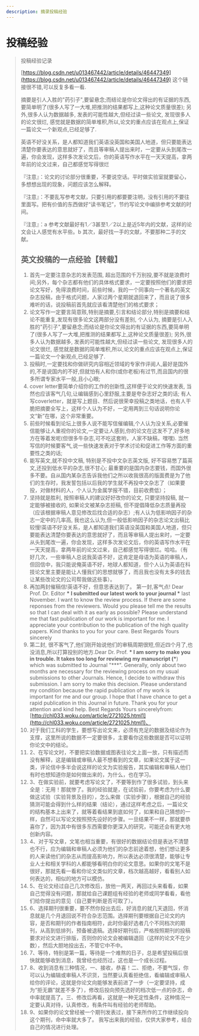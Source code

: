 ```yaml
---
description: 摘录投稿经验
---
```


# 投稿经验



> 投稿经验记录
>
> [https://blog.csdn.net/u013467442/article/details/46447349](https://blog.csdn.net/u013467442/article/details/46447349) 这个链接很不错,可以反复多看一看.
>
> 摘要是引人入胜的"药引子",要留悬念;而结论是你论文得出的有证据的东西,要简单明了\(很多人写了一大堆,把推测的结果都写上,这种论文质量很差\); 另外,很多人认为数据越多, 发表的可能性越大,但经过读一些论文, 发现很多人的论文很烂, 感觉就是数据的简单堆积,所以,论文的重点应该在观点上,保证一篇论文一个新观点,已经足够了.
>
> 英语不好没关系，是人都知道我们英语没英国和美国人地道，但只要能表达清楚你要表达的意思就好了，而且等审稿人提出来时，一定要从头到尾改一遍，你会发现，这样多次发论文后，你的英语写作水平在一天天提高，拿两年前的论文过来，自己都感觉写得很烂
>
> 『注意』：论文的讨论部分很重要，不要说空话。平时做实验室就要留心，多想想出现的现象，问题应该怎么解释。
>
> 『注意』：不要乱写参考文献，只要引用的都要要注明，没有引用的不要往里面写。把有价值的东西做好“读书笔记”，节约写论文中编排参考文献的时间。
>
> 『注意』：a 参考文献最好有1／3甚至1／2以上是近5年内的文献，这样的论文会让人感觉有水平些。b 其次，最好找一手的文献，不要那种二手的文献。
>
> ## 英文投稿的一点经验【转载】
>
> 1. 首先一定要注意杂志的发表范围, 超出范围的千万别投,要不就是浪费时间;另外，每个杂志都有他们的具体格式要求，一定要按照他们的要求把论文写好，免得浪费时间，前些时候，我的一个同事向一个著名的英文杂志投稿，由于格式问题，人家过两个星期就退回来了，而且说了很多难听的话，说投稿前首先就应该看清楚他们的格式要求；
> 2. 论文写作一定要言简意赅,特别是摘要,引言和结论部分,特别是摘要和结论不能重复,发现有很多论文这两部分没有差别, 个人认为, 摘要是引人入胜的"药引子",要留悬念;而结论是你论文得出的有证据的东西,要简单明了\(很多人写了一大堆,把推测的结果都写上,这种论文质量很差\); 另外,很多人认为数据越多, 发表的可能性越大,但经过读一些论文, 发现很多人的论文很烂, 感觉就是数据的简单堆积,所以,论文的重点应该在观点上,保证一篇论文一个新观点,已经足够了.
> 3. 投稿时,一定要找和你做研究内容相近领域的专家作评阅人,最好是国外的,不是说国内的不好,但就怕有人和你\(或你老板\)有过节,而且国内的很多所谓专家水平一般,且小心眼;
> 4. cover letter要简单介绍你的工作的创新性,这样便于论文的快速发表, 当然也应该客气几句,让编辑感到心里舒服,主要是夸杂志好之类的话; 有人写coverletter，就是写上题目、然后说很荣幸投稿之类地话，也有人干脆把摘要全写上，这样个人认为不好，一定用两到三句话说明你论文“新”在哪，这个非常重要。
> 5. 前些时候看到论坛上很多人说不能写信催编辑,个人认为没关系,必要催信能够让人重视你的论文,一定要让人感到,你的论文在这发不了,好多地方在等着发呢\(但很多牛杂志,可不吃这套哟，人家不缺稿，嘿嘿\). 当然写信的时候要客气,说一些快速发表对于学术讨论和促进工作等方面的重要性之类的话;
> 6. 能写英文,就不投中文稿, 特别是不投中文杂志英文版, 好不容易憋了篇英文,还投到低水平的杂志,很不甘心; 最重要的是国内杂志要钱，而国外很多不要。自从国内某杂志告诉我他们之所以收我很高的版面费是为了他们的生存时，我发誓包括以后我的学生就不再投中文杂志了（如果要投，对做材料的人，个人认为金属学报不错，目前收费低）；
> 7. 坚持就是胜利, 按照审稿人的建议好好改你的论文, 只要坚持投稿, 就一定能够被接收的, 如果论文被某杂志拒稿, 但不提倡降低杂志质量再投（应该根据审稿人意见修改后找合适的杂志）;有人认为低影响因子的杂志一定中的几率高, 我也这么认为,但一般低影响因子的杂志论文出稿比较慢!英语不好没关系，是人都知道我们英语没英国和美国人地道，但只要能表达清楚你要表达的意思就好了，而且等审稿人提出来时，一定要从头到尾改一遍，你会发现，这样多次发论文后，你的英语写作水平在一天天提高，拿两年前的论文过来，自己都感觉写得很烂。哈哈。（有好几次，一些审稿人总说我英语不好，这肯定是母语为英语的审稿人，但回信中，我只能说俺英语不好，地球人都知道，但个人认为英语在科技论文里主要是能让人懂我们的思想就够了，而且我也没有太多的钱去让某些改论文的公司帮我做这些事）。
> 8. 再加两封催稿信!英语不好，但意思表达到了。 第一封,客气点! Dear Prof. Dr. Editor **\* I submitted our latest work to your journal \*** last November. I want to know the review process. If there are some reponses from the reviewers. Would you please tell me the results so that I can deal with it as early as possible? Please understand me that fast publication of our work is important for me. I appreciate your contribution to the publication of the high quality papers. Kind thanks to you for your care. Best Regards Yours sincerely
> 9. 第二封, 很不客气了,他们刚开始说他们的审稿周期很短,但近四个月了,也没消息,所以打算投别的地方.Dear Dr. Prof. **\* I am sorry to make you in trouble. It takes too long for reviewing my manuscript \(\***\) which was submitted to Journal "\*\*\*". Generally, only about two months are necessary for the reviewing process on my usual submissions to other Journals. Hence, I decide to withdraw this submission. I am sorry to make this decision. Please understand my condition because the rapid publication of my work is important for me and our group. I hope that I have chance to get a rapid publication in this Journal in future. Thank you for your attention and kind help. Best Regards Yours sincerelyfrom:[http://chl033.woku.com/article/2721025.html1](http://chl033.woku.com/article/2721025.html1)、
> 10. 对于我们工科的学生，要想写出论文来，必须有充足的数据及结论作为支撑，这里所说的数据不一定要很多，主要看你这些数据是否可以证明你论文中的结论。
> 11. 2、在写论文时，不要把实验数据或图表往论文上面一放，只有描述而没有解释，这是编辑或审稿人最不想看到的文章，如果论文属于这一类，评论信中多半会说这样的论文为实验报告，其实编辑和审稿人他们有时也想知道你是如何做出来的，为什么，也在学习。
> 12. 3、在做实验前，就要考虑写论文了，不要等到作了很多试验，到头来全是：无用！那就惨了。我的经验就是，在试验前，你要考虑为什么要做这试验（实验背景及目的），怎么来做（实验步骤），根据自己的经验猜测可能会得到什么样的结果（结论），通过这样考虑之后，一篇论文的结构基本上出来了，就等着看结果到底如何了，如果和自己猜想的一样，自然可以写论文按照预先设好的步骤。一旦结果不一样，那就要恭喜你了，因为其中有很多东西需要你更深入的研究，可能还会有更大地创新内容。
> 13. 4、对于写文章，文笔也相当重要，有很好的数据结论但是表达不清楚也不行，应为编辑和审稿人必须为他们的杂志前途着想，他们想让更多的人来读他们的杂志从而提高影响力，所以表达必须很清楚，能够让专业人士和相关学科的人都能够看明白你的论文意思。如果你的文笔不是很好，那就先看一看和你论文类似的文章，档次越高越好，看看别人如何表达的，相似的地方可以模仿。
> 14. 5、在论文经过自己几次修改后，放他一两天，再回过头来看看，如果自己觉得没有问题，那就给自己课题组有经验的老师或同学看看，看他们给你提出的意见（自己要判断是否可取了）。
> 15. 6、选择期刊很重要，要不然你投出去后，好消息的就几天退回，怀消息就是几个月退回说不符合杂志范围。选择期刊要根据自己论文的内容，是否和期刊的作者指南相符，此时你最好选者几个不同档次的期刊，从高到低排列，预备被退稿。选择好期刊后，严格按照期刊的投稿要求对论文进行排版，否则你的论文会被编辑退回（这样的论文不在少数），然后大胆地投出去，不管它中不中。
> 16. 7、等待，特别是第一篇，等待是一个难熬的日子，总是希望投稿后很快就能够收到消息，我曾经也经历过，这也是一个成长过程。
> 17. 8、收到消息有三种情况，一、接收，恭喜！二、拒绝，不要气馁，你可以认为编辑或审稿人不识货，当然要认真看拒绝信，看编辑或审稿人给你的评论，这就是你论文向能够发表前进了一步（一定要坚持，成为“拒无霸”就差不多了），修改后投向预先选好的档次低一点的杂志，命中率就提高了。三、修改后再看，这就是一种无定性条件，这种情况一定要认真对待，认真修改，有条件叫有经验的老师帮助。
> 18. 9、如果你的论文曾经被一个期刊发表过，接下来所作的工作继续投向这个期刊，命中率就大多了。 我写出来我的经验，仅供大家参考，结合自己的情况进行处理。

